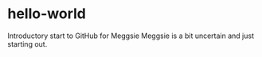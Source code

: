 # hello-world
Introductory start to GitHub for Meggsie
Meggsie is a bit uncertain and just starting out.
